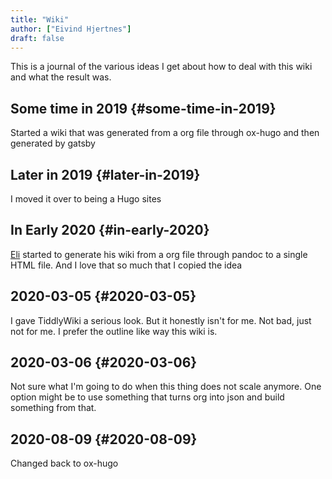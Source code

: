 ```yaml
---
title: "Wiki"
author: ["Eivind Hjertnes"]
draft: false
---
```


This is a journal of the various ideas I get about how to deal with this wiki and what the result was.


## Some time in 2019 {#some-time-in-2019}

Started a wiki that was generated from a org file through ox-hugo and then generated by gatsby


## Later in 2019 {#later-in-2019}

I moved it over to being a Hugo sites


## In Early 2020 {#in-early-2020}

[Eli](https://wiki.eli.li) started to generate his wiki from a org file through pandoc to a single HTML file. And I love that so much that I copied the idea


## 2020-03-05 {#2020-03-05}

I gave TiddlyWiki a serious look. But it honestly isn't for me. Not bad, just not for me. I prefer the outline like way this wiki is.


## 2020-03-06 {#2020-03-06}

Not sure what I'm going to do when this thing does not scale anymore. One option might be to use something that turns org into json and build something from that.


## 2020-08-09 {#2020-08-09}

Changed back to ox-hugo
